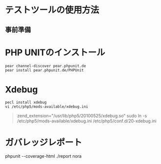 テストツールの使用方法
===

事前準備
---

# PHP UNITのインストール
	pear channel-discover pear.phpunit.de
	pear install pear.phpunit.de/PHPUnit

# Xdebug

	pecl install xdebug
	vi /etc/php5/mods-available/xdebug.ini
>zend_extension="/usr/lib/php5/20100525/xdebug.so"
	sudo ln -s  /etc/php5/mods-available/xdebug.ini  /etc/php5/conf.d/20-xdebug.ini

# ガバレッジレポート
phpunit --coverage-html ./report nora
